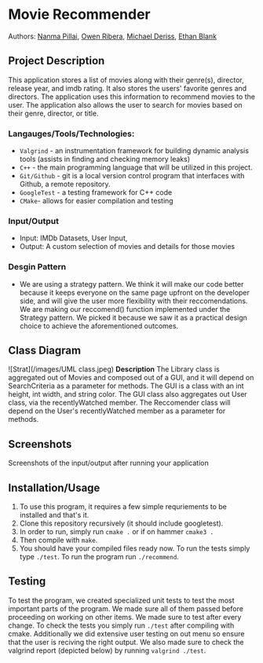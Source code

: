# Movie Recommender
Authors: [Nanma Pillai](https://github.com/nanmasp), [Owen Ribera](https://github.com/TheLadd), [Michael Deriss](https://github.com/MichaelJDeriss), [Ethan Blank](https://github.com/Ethan-Blank) 

## Project Description
This application stores a list of movies along with their genre(s), director, release year, and imdb rating.  It also stores the users' favorite genres and directors.  The application uses this information to recommend movies to the user.  The application also allows the user to search for movies based on their genre, director, or title.
 
 ### Langauges/Tools/Technologies:
* `Valgrind` - an instrumentation framework for building dynamic analysis tools   (assists in finding and checking memory leaks)
* `C++` - the main programming language that will be utilized in this project.
* `Git/Github` - git is a local version control program that interfaces with Github, a remote repository.
* `GoogleTest` - a testing framework for C++ code
* `CMake`- allows for easier compilation and testing
 
 ### Input/Output 
 * Input: IMDb Datasets, User Input, 
 * Output: A custom selection of movies and details for those movies
  
 ### Desgin Pattern
 * We are using a strategy pattern. We think it will make our code better because it keeps everyone on the same page upfront on the developer side, and will give the user          more flexibility with their reccomendations. We are making our reccomend() function implemented under the Strategy pattern. We picked it because we saw it as a practical design choice to achieve the aforementioned outcomes.
 

## Class Diagram
 ![Strat](/images/UML class.jpeg)
   **Description**
   The Library class is aggregated out of Movies and composed out of a GUI, and it will depend on SearchCriteria as a parameter for methods. The GUI is a class with an int height, int width, and string color. The GUI class also aggregates out User class, via the recentlyWatched member. The Reccomender class will depend on the User's recentlyWatched member as a parameter for methods.    
 
 ## Screenshots
 Screenshots of the input/output after running your application
 ## Installation/Usage
 1. To use this program, it requires a few simple requriements to be installed and that's it.
 2. Clone this repository recursively (it should include googletest).
 4. In order to run, simply run `cmake .` or if on hammer `cmake3 .`
 5. Then compile with `make`.
 6. You should have your compiled files ready now. To run the tests simply type `./test`. To run the program run `./recommend`.
  
 ## Testing
 To test the program, we created specialized unit tests to test the most important parts of the program. We made sure all of them passed before proceeding on working on other items. We made sure to test after every change. To check the tests you simply run `./test` after compiling with cmake. Additionally we did extensive user testing on out menu so ensure that the user is reciving the right output. We also made sure to check the valgrind report (depicted below) by running `valgrind ./test`. 
 
